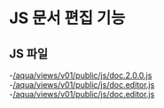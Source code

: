 # JS 문서 편집 기능

## JS 파일
-[/aqua/views/v01/public/js/doc.2.0.0.js](https://github.com/dreamofway/js_doc/blob/master/aqua/views/v01/public/js/doc.2.0.0.js)
-[/aqua/views/v01/public/js/doc.editor.js](https://github.com/dreamofway/js_doc/blob/master/aqua/views/v01/public/js/doc.editor.js)
-[/aqua/views/v01/public/js/doc.editor.js](https://github.com/dreamofway/js_doc/blob/master/aqua/views/v01/public/js/doc.js)

